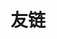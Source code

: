 <center>
    <h1>
        友链
    </h1>
</center>
<br/>

<!-- <div class="columns is-multiline">
  <div class="column is-half">
    <div class="card">
      <div class="card-content">
        <div class="media">
          <div class="media-left">
            <figure class="image is-48x48">
              <a
                class="gallery-item"
                target="_blank"
                rel="noopener"
                href="https://img.jeam.cc/Tumblr_l_515569616487185.jpg"
                ><img
                  src="https://img.jeam.cc/Tumblr_l_515569616487185.jpg"
                  width="128"
                  height="128"
                  title="2021-12-13"
              /></a>
            </figure>
          </div>
          <div class="media-content">
            <p>
              <a
                class="title is-4"
                target="_blank"
                rel="noopener"
                href="https://wzk0.github.io/"
                >便当的梅开四度</a
              >
            </p>
            <p class="subtitle is-6">在学习！</p>
          </div>
        </div>
      </div>
    </div>
  </div>
  <div class="column is-half">
    <div class="card">
      <div class="card-content">
        <div class="media">
          <div class="media-left">
            <figure class="image is-48x48">
              <a
                class="gallery-item"
                target="_blank"
                rel="noopener"
                href="https://status.jeam.cc/favicon.ico"
                ><img
                  src="https://status.jeam.cc/favicon.ico"
                  width="128"
                  height="128"
                  title="2021-12-13"
              /></a>
            </figure>
          </div>
          <div class="media-content">
            <p>
              <a
                class="title is-4"
                target="_blank"
                rel="noopener"
                href="https://status.jeam.cc/"
                >Webstie Status</a
              >
            </p>
            <p class="subtitle is-6">网站状态</p>
          </div>
        </div>
      </div>
    </div>
  </div>
</div> -->

<!-- ------

<article class="media">
	<div class="media-left">
		<figure class="image is-64x64">
		<img src="https://raw.githubusercontent.com/wzk0/photo/main/Tumblr_l_515569616487185.jpg" width=128 height=128>
    </figure>
	</div>
	<div class="media-content">
		<div class="content">
			<p>
				<a href="https://wzk0.github.io/"><strong>便当的梅开四度</strong></a><br>在学习！
			</p>
		</div>
	</div>
</article>

--- -->
